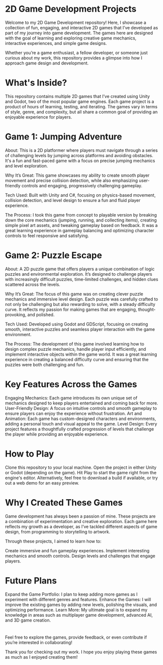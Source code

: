 # 2D Game Development Projects
Welcome to my 2D Game Development repository! Here, I showcase a collection of fun, engaging, and interactive 2D games that I’ve developed as part of my journey into game development. The games here are designed with the goal of learning and exploring creative game mechanics, interactive experiences, and simple game designs.

Whether you’re a game enthusiast, a fellow developer, or someone just curious about my work, this repository provides a glimpse into how I approach game design and development.

# What's Inside?
This repository contains multiple 2D games that I’ve created using Unity and Godot, two of the most popular game engines. Each game project is a product of hours of learning, testing, and iterating. The games vary in terms of style, genre, and complexity, but all share a common goal of providing an enjoyable experience for players.

# Game 1: Jumping Adventure
About: This is a 2D platformer where players must navigate through a series of challenging levels by jumping across platforms and avoiding obstacles. It's a fun and fast-paced game with a focus on precise jumping mechanics and level exploration.

Why It’s Great: This game showcases my ability to create smooth player movement and precise collision detection, while also emphasizing user-friendly controls and engaging, progressively challenging gameplay.

Tech Used: Built with Unity and C#, focusing on physics-based movement, collision detection, and level design to ensure a fun and fluid player experience.

The Process: I took this game from concept to playable version by breaking down the core mechanics (jumping, running, and collecting items), creating simple pixel art assets, and tweaking gameplay based on feedback. It was a great learning experience in gameplay balancing and optimizing character controls to feel responsive and satisfying.

# Game 2: Puzzle Escape
About: A 2D puzzle game that offers players a unique combination of logic puzzles and environmental exploration. It’s designed to challenge players with increasingly difficult puzzles, time-limited challenges, and hidden clues scattered across the levels.

Why It’s Great: The focus of this game was on creating clever puzzle mechanics and immersive level design. Each puzzle was carefully crafted to not only be challenging but also rewarding to solve, with a steady difficulty curve. It reflects my passion for making games that are engaging, thought-provoking, and polished.

Tech Used: Developed using Godot and GDScript, focusing on creating smooth, interactive puzzles and seamless player interaction with the game environment.

The Process: The development of this game involved learning how to design complex puzzle mechanics, handle player input efficiently, and implement interactive objects within the game world. It was a great learning experience in creating a balanced difficulty curve and ensuring that the puzzles were both challenging and fun.

# Key Features Across the Games
Engaging Mechanics: Each game introduces its own unique set of mechanics designed to keep players entertained and coming back for more.
User-Friendly Design: A focus on intuitive controls and smooth gameplay to ensure players can enjoy the experience without frustration.
Art and Animation: Each game has custom-designed characters and environments, adding a personal touch and visual appeal to the game.
Level Design: Every project features a thoughtfully crafted progression of levels that challenge the player while providing an enjoyable experience.

# How to Play
Clone this repository to your local machine.
Open the project in either Unity or Godot (depending on the game).
Hit Play to start the game right from the engine's editor.
Alternatively, feel free to download a build if available, or try out a web demo for an easy preview.

# Why I Created These Games
Game development has always been a passion of mine. These projects are a combination of experimentation and creative exploration. Each game here reflects my growth as a developer, as I’ve tackled different aspects of game design, from programming to storytelling to artwork.

Through these projects, I aimed to learn how to:

  Create immersive and fun gameplay experiences.
  Implement interesting mechanics and smooth controls.
  Design levels and challenges that engage players.

# Future Plans
Expand the Game Portfolio: I plan to keep adding more games as I experiment with different genres and features.
Enhance the Games: I will improve the existing games by adding new levels, polishing the visuals, and optimizing performance.
Learn More: My ultimate goal is to expand my knowledge in areas such as multiplayer game development, advanced AI, and 3D game creation.

#

Feel free to explore the games, provide feedback, or even contribute if you’re interested in collaborating!

Thank you for checking out my work. I hope you enjoy playing these games as much as I enjoyed creating them!

#

